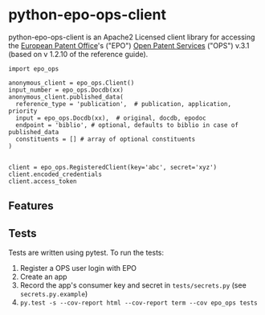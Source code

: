 python-epo-ops-client
=====================

python-epo-ops-client is an Apache2 Licensed client library for accessing the
[European Patent Office][EPO]'s ("EPO") [Open Patent Services][OPS] ("OPS")
v.3.1 (based on v 1.2.10 of the reference guide).

```
import epo_ops

anonymous_client = epo_ops.Client()
input_number = epo_ops.Docdb(xx)
anonymous_client.published_data(
  reference_type = 'publication',  # publication, application, priority
  input = epo_ops.Docdb(xx),  # original, docdb, epodoc
  endpoint = 'biblio', # optional, defaults to biblio in case of published_data
  constituents = [] # array of optional constituents
)


client = epo_ops.RegisteredClient(key='abc', secret='xyz')
client.encoded_credentials
client.access_token
```

## Features

[EPO]: http://epo.org
[OPS]: http://www.epo.org/searching/free/ops.html

## Tests

Tests are written using pytest. To run the tests:

1.  Register a OPS user login with EPO
2.  Create an app
3.  Record the app's consumer key and secret in `tests/secrets.py` (see
    `secrets.py.example`)
4.  `py.test -s --cov-report html --cov-report term --cov epo_ops tests`
